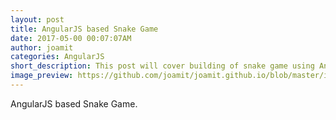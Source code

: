```yaml
---
layout: post
title: AngularJS based Snake Game
date: 2017-05-00 00:07:07AM
author: joamit
categories: AngularJS
short_description: This post will cover building of snake game using AngularJS.
image_preview: https://github.com/joamit/joamit.github.io/blob/master/images/2017-05-08-xml.png
---
```

AngularJS based Snake Game.
